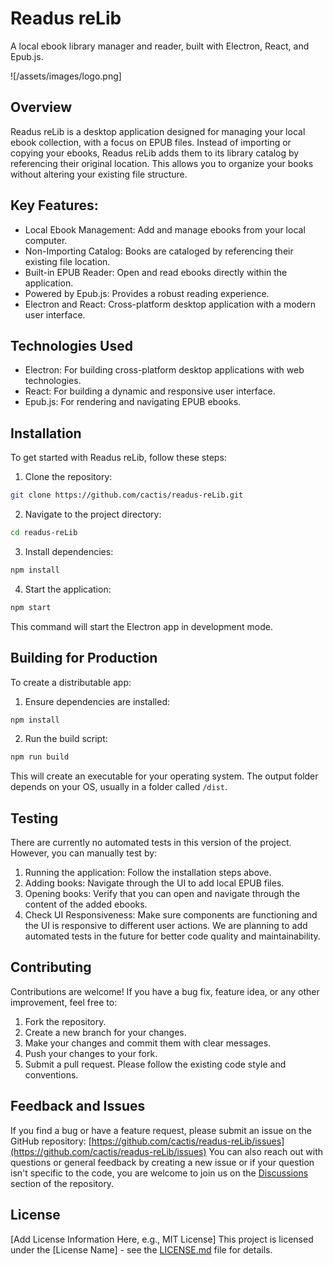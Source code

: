 # Readus reLib

A local ebook library manager and reader, built with Electron, React, and Epub.js.

![/assets/images/logo.png]

## Overview

Readus reLib is a desktop application designed for managing your local ebook collection, with a focus on EPUB files. Instead of importing or copying your ebooks, Readus reLib adds them to its library catalog by referencing their original location. This allows you to organize your books without altering your existing file structure.

## Key Features:

- Local Ebook Management: Add and manage ebooks from your local computer.
- Non-Importing Catalog: Books are cataloged by referencing their existing file location.
- Built-in EPUB Reader: Open and read ebooks directly within the application.
- Powered by Epub.js: Provides a robust reading experience.
- Electron and React: Cross-platform desktop application with a modern user interface.

## Technologies Used

- Electron: For building cross-platform desktop applications with web technologies.
- React: For building a dynamic and responsive user interface.
- Epub.js: For rendering and navigating EPUB ebooks.

## Installation

To get started with Readus reLib, follow these steps:

1. Clone the repository:

```bash
git clone https://github.com/cactis/readus-reLib.git
```

2. Navigate to the project directory:

```bash
cd readus-reLib
```

3. Install dependencies:

```bash
npm install
```

4. Start the application:

```bash
npm start
```

This command will start the Electron app in development mode.

## Building for Production

To create a distributable app:

1. Ensure dependencies are installed:

```bash
npm install
```

2. Run the build script:

```bash
npm run build
```

This will create an executable for your operating system. The output folder depends on your OS, usually in a folder called `/dist`.

## Testing

There are currently no automated tests in this version of the project. However, you can manually test by:

1. Running the application: Follow the installation steps above.
2. Adding books: Navigate through the UI to add local EPUB files.
3. Opening books: Verify that you can open and navigate through the content of the added ebooks.
4. Check UI Responsiveness: Make sure components are functioning and the UI is responsive to different user actions.
   We are planning to add automated tests in the future for better code quality and maintainability.

## Contributing

Contributions are welcome! If you have a bug fix, feature idea, or any other improvement, feel free to:

1. Fork the repository.
2. Create a new branch for your changes.
3. Make your changes and commit them with clear messages.
4. Push your changes to your fork.
5. Submit a pull request.
   Please follow the existing code style and conventions.

## Feedback and Issues

If you find a bug or have a feature request, please submit an issue on the GitHub repository:
[https://github.com/cactis/readus-reLib/issues](https://github.com/cactis/readus-reLib/issues)
You can also reach out with questions or general feedback by creating a new issue or if your question isn't specific to the code, you are welcome to join us on the [Discussions](https://github.com/cactis/readus-reLib/discussions) section of the repository.

## License

[Add License Information Here, e.g., MIT License]
This project is licensed under the [License Name] - see the [LICENSE.md](LICENSE.md) file for details.
